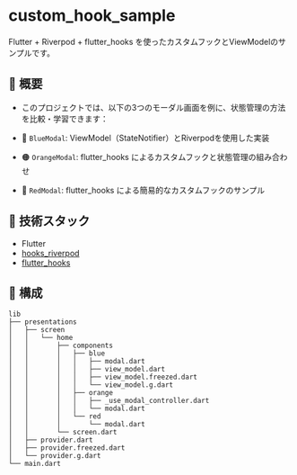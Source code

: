 # custom_hook_sample

Flutter + Riverpod + flutter_hooks を使ったカスタムフックとViewModelのサンプルです。

## 🎯 概要

- このプロジェクトでは、以下の3つのモーダル画面を例に、状態管理の方法を比較・学習できます：
 
 - 🔵 `BlueModal`: ViewModel（StateNotifier）とRiverpodを使用した実装
 - 🟠 `OrangeModal`: flutter_hooks によるカスタムフックと状態管理の組み合わせ
 - 🔴 `RedModal`: flutter_hooks による簡易的なカスタムフックのサンプル

## 🧱 技術スタック

- Flutter
- [hooks_riverpod](https://pub.dev/packages/hooks_riverpod)
- [flutter_hooks](https://pub.dev/packages/flutter_hooks)

## 📂 構成

```
lib
├── presentations
│   ├── screen
│   │   └── home
│   │       ├── components
│   │       │   ├── blue
│   │       │   │   ├── modal.dart
│   │       │   │   ├── view_model.dart
│   │       │   │   ├── view_model.freezed.dart
│   │       │   │   └── view_model.g.dart
│   │       │   ├── orange
│   │       │   │   ├── _use_modal_controller.dart
│   │       │   │   └── modal.dart
│   │       │   └── red
│   │       │       └── modal.dart
│   │       └── screen.dart
│   ├── provider.dart
│   ├── provider.freezed.dart
│   └── provider.g.dart
└── main.dart
```
